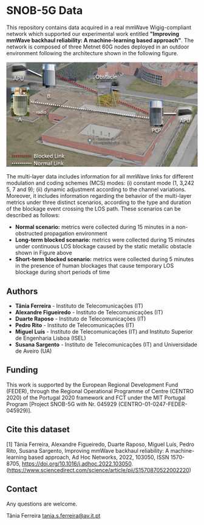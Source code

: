# SNOB-5G Data

This repository contains data acquired in a real mmWave Wigig-compliant network which supported our experimental work entitled **"Improving mmWave backhaul reliability: A machine-learning based approach"**. The network is composed of three Metnet 60G nodes deployed in an outdoor environment following the architecture shown in the following figure.

![alt text](https://github.com/nap-it/SNOB5GData/blob/59aebeda92a42461ac22f83cb86fc03fdc109103/topo.png)


The multi-layer data includes information for all mmWave links for different modulation and coding schemes (MCS) modes: (i) constant mode (1, 3,242
5, 7 and 9); (ii) dynamic adjustment according to the channel variations. Moreover, it includes information regarding the behavior of the multi-layer metrics under three distinct scenarios, according to the type and duration of the blockage event crossing the LOS path. These scenarios can be described as follows:

- **Normal scenario:** metrics were collected during 15 minutes in a non-obstructed propagation environment
- **Long-term blocked scenario:** metrics were collected during 15 minutes under continuous LOS blockage caused by the static metallic obstacle shown in Figure above
- **Short-term blocked scenario:** metrics were collected during 5 minutes in the presence of human blockages that cause temporary LOS blockage during short periods of time


## Authors
- **Tânia Ferreira** - Instituto de Telecomunicações (IT)
- **Alexandre Figueiredo** - Instituto de Telecomunicações (IT)
- **Duarte Raposo** - Instituto de Telecomunicações (IT)
- **Pedro Rito** - Instituto de Telecomunicações (IT)
- **Miguel Luís** - Instituto de Telecomunicações (IT) and Instituto Superior de Engenharia Lisboa (ISEL)
- **Susana Sargento** - Instituto de Telecomunicações (IT) and Universidade de Aveiro (UA)

## Funding
This work is supported by the European Regional Development
Fund (FEDER), through the Regional Operational Programme of Centre (CENTRO 2020) of the Portugal 2020 framework and FCT under the MIT Portugal Program [Project SNOB-5G with Nr. 045929 (CENTRO-01-0247-FEDER-045929)].

## Cite this dataset
<a id="1">[1]</a> 
Tânia Ferreira, Alexandre Figueiredo, Duarte Raposo, Miguel Luís, Pedro Rito, Susana Sargento,
Improving mmWave backhaul reliability: A machine-learning based approach,
Ad Hoc Networks,
2022,
103050,
ISSN 1570-8705,
https://doi.org/10.1016/j.adhoc.2022.103050.
(https://www.sciencedirect.com/science/article/pii/S1570870522002220)

## Contact
Any questions are welcome.

Tânia Ferreira tania.s.ferreira@av.it.pt
